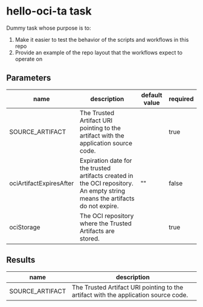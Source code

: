 # hello-oci-ta task

Dummy task whose purpose is to:

1. Make it easier to test the behavior of the scripts and workflows in this repo
2. Provide an example of the repo layout that the workflows expect to operate on

## Parameters
|name|description|default value|required|
|---|---|---|---|
|SOURCE_ARTIFACT|The Trusted Artifact URI pointing to the artifact with the application source code.||true|
|ociArtifactExpiresAfter|Expiration date for the trusted artifacts created in the OCI repository. An empty string means the artifacts do not expire.|""|false|
|ociStorage|The OCI repository where the Trusted Artifacts are stored.||true|

## Results
|name|description|
|---|---|
|SOURCE_ARTIFACT|The Trusted Artifact URI pointing to the artifact with the application source code.|

